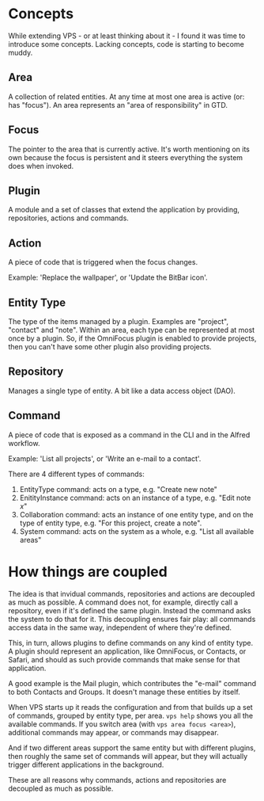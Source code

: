 # Concepts

While extending VPS - or at least thinking about it - I found it was time to introduce some concepts. Lacking concepts, code is starting to become muddy.

## Area

A collection of related entities. At any time at most one area is active (or: has "focus"). An area represents an "area of responsibility" in GTD.

## Focus

The pointer to the area that is currently active. It's worth mentioning on its own because the focus is persistent and it steers everything the system does when invoked.

## Plugin

A module and a set of classes that extend the application by providing, repositories, actions and commands.

## Action

A piece of code that is triggered when the focus changes.

Example: 'Replace the wallpaper', or 'Update the BitBar icon'.

## Entity Type

The type of the items managed by a plugin. Examples are "project", "contact" and "note". Within an area, each type can be represented at most once by a plugin. So, if the OmniFocus plugin is enabled to provide projects, then you can't have some other plugin also providing projects.

## Repository

Manages a single type of entity. A bit like a data access object (DAO).

## Command

A piece of code that is exposed as a command in the CLI and in the
Alfred workflow.

Example: 'List all projects', or 'Write an e-mail to a contact'.

There are 4 different types of commands:

1. EntityType command: acts on a type, e.g. "Create new note"
2. EnitityInstance command: acts on an instance of a type, e.g. "Edit note *x*"
3. Collaboration command: acts an instance of one entity type, and on the type of entity type, e.g. "For this project, create a note".
4. System command: acts on the system as a whole, e.g. "List all available areas"

# How things are coupled

The idea is that invidual commands, repositories and actions are decoupled as much as possible. A command does not, for example, directly call a repository, even if it's defined the same plugin. Instead the command asks the system to do that for it. This decoupling ensures fair play: all commands access data in the same way, independent of where they're defined.

This, in turn, allows plugins to define commands on any kind of entity type. A plugin should represent an application, like OmniFocus, or Contacts, or Safari, and should as such provide commands that make sense for that application.

A good example is the Mail plugin, which contributes the "e-mail" command to both Contacts and Groups. It doesn't manage these entities by itself.

When VPS starts up it reads the configuration and from that builds up a set of commands, grouped by entity type, per area. `vps help` shows you all the available commands. If you switch area (with `vps area focus <area>`), additional commands may appear, or commands may disappear.

And if two different areas support the same entity but with different plugins, then roughly the same set of commands will appear, but they will actually trigger different applications in the background.

These are all reasons why commands, actions and repositories are decoupled as much as possible.
